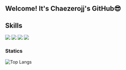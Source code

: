 ## Welcome! It's Chaezerojj's GitHub😎

## Skills
<img src="https://img.shields.io/badge/react-20232a.svg?style=for-the-badge&logo=react&logoColor=61DAFB" />
<img src="https://img.shields.io/badge/javascript-F7DF1E.svg?style=for-the-badge&logo=javascript&logoColor=white" />
<img src="https://img.shields.io/badge/springboot-6DB33F.svg?style=for-the-badge&logo=springboot&logoColor=white" />
<img src="https://img.shields.io/badge/java-white.svg?style=for-the-badge" />


### Statics
![Top Langs](https://github-readme-stats.vercel.app/api/top-langs/?username=chaezerojj&layout=compact)

<!--
**chaezerojj/chaezerojj** is a ✨ _special_ ✨ repository because its `README.md` (this file) appears on your GitHub profile.

Here are some ideas to get you started:

- 🔭 I’m currently working on ...
- 🌱 I’m currently learning ...
- 👯 I’m looking to collaborate on ...
- 🤔 I’m looking for help with ...
- 💬 Ask me about ...
- 📫 How to reach me: ...
- 😄 Pronouns: ...
- ⚡ Fun fact: ...
-->
